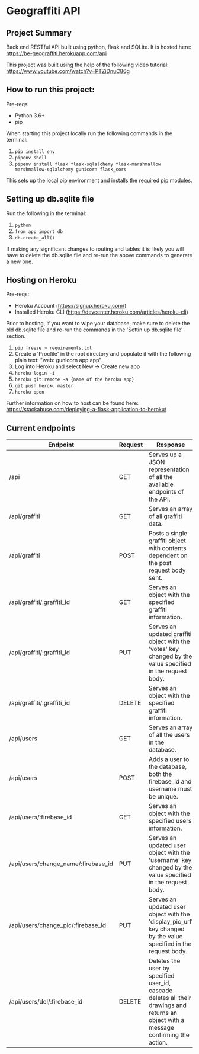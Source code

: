# Geograffiti API

## Project Summary

Back end RESTful API built using python, flask and SQLite. It is hosted here: https://be-geograffiti.herokuapp.com/api

This project was built using the help of the following video tutorial: https://www.youtube.com/watch?v=PTZiDnuC86g

## How to run this project:

Pre-reqs

- Python 3.6+
- pip

When starting this project locally run the following commands in the terminal:

1. `pip install env`
2. `pipenv shell`
3. `pipenv install flask flask-sqlalchemy flask-marshmallow marshmallow-sqlalchemy gunicorn flask_cors`

This sets up the local pip environment and installs the required pip modules.

## Setting up db.sqlite file

Run the following in the terminal:

1. `python`
2. `from app import db`
3. `db.create_all()`

If making any significant changes to routing and tables it is likely you will have to delete the db.sqlite file and re-run the above commands to generate a new one.

## Hosting on Heroku

Pre-reqs:

- Heroku Account (https://signup.heroku.com/)
- Installed Heroku CLI (https://devcenter.heroku.com/articles/heroku-cli)

Prior to hosting, if you want to wipe your database, make sure to delete the old db.sqlite file and re-run the commands in the 'Settin up db.sqlite file' section.

1. `pip freeze > requirements.txt`
2. Create a 'Procfile' in the root directory and populate it with the following plain text: "web: gunicorn app:app"
3. Log into Heroku and select New -> Create new app
4. `heroku login -i`
5. `heroku git:remote -a {name of the heroku app}`
6. `git push heroku master`
7. `heroku open`

Further information on how to host can be found here: https://stackabuse.com/deploying-a-flask-application-to-heroku/

## Current endpoints

| Endpoint                            | Request | Response                                                                                                                              |
| ----------------------------------- | ------- | ------------------------------------------------------------------------------------------------------------------------------------- |
| /api                                | GET     | Serves up a JSON representation of all the available endpoints of the API.                                                            |
| /api/graffiti                       | GET     | Serves an array of all graffiti data.                                                                                                 |
| /api/graffiti                       | POST    | Posts a single graffiti object with contents dependent on the post request body sent.                                                 |
| /api/graffiti/:graffiti_id          | GET     | Serves an object with the specified graffiti information.                                                                             |
| /api/graffiti/:graffiti_id          | PUT     | Serves an updated graffiti object with the 'votes' key changed by the value specified in the request body.                            |
| /api/graffiti/:graffiti_id          | DELETE  | Serves an object with the specified graffiti information.                                                                             |
| /api/users                          | GET     | Serves an array of all the users in the database.                                                                                     |
| /api/users                          | POST    | Adds a user to the database, both the firebase_id and username must be unique.                                                        |
| /api/users/:firebase_id             | GET     | Serves an object with the specified users information.                                                                                |
| /api/users/change_name/:firebase_id | PUT     | Serves an updated user object with the 'username' key changed by the value specified in the request body.                             |
| /api/users/change_pic/:firebase_id  | PUT     | Serves an updated user object with the 'display_pic_url' key changed by the value specified in the request body.                      |
| /api/users/del/:firebase_id         | DELETE  | Deletes the user by specified user_id, cascade deletes all their drawings and returns an object with a message confirming the action. |
